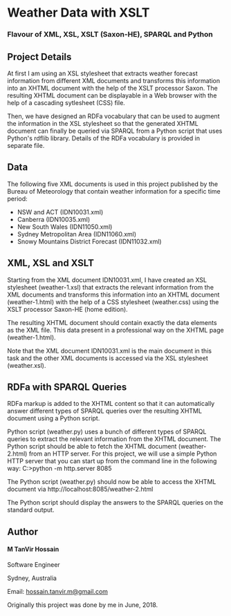 # Weather Data with XSLT
### Flavour of XML, XSL, XSLT (Saxon-HE), SPARQL and Python

## Project Details
At first I am using an XSL stylesheet that extracts weather forecast information from different XML documents and transforms this information into an XHTML document with the help of the XSLT processor Saxon. The resulting XHTML document can be displayable in a Web browser with the help of a cascading sytlesheet (CSS) file.

Then, we have designed an RDFa vocabulary that can be used to augment the information in the XSL stylesheet so that the generated XHTML document can finally be queried via SPARQL from a Python script that uses Python's rdflib library. Details of the RDFa vocabulary is provided in separate file.

## Data
The following five XML documents is used in this project published by the Bureau of Meteorology that contain weather information for a specific time period:

* NSW and ACT (IDN10031.xml)
* Canberra (IDN10035.xml)
* New South Wales (IDN11050.xml)
* Sydney Metropolitan Area (IDN11060.xml)
* Snowy Mountains District Forecast (IDN11032.xml)

## XML, XSL and XSLT
Starting from the XML document IDN10031.xml, I have created an XSL stylesheet (weather-1.xsl) that extracts the relevant information from the XML documents and transforms this information into an XHTML document (weather-1.html) with the help of a CSS stylesheet (weather.css) using the XSLT processor Saxon-HE (home edition).

The resulting XHTML document should contain exactly the data elements as the XML file. This data present in a professional way on the XHTML page (weather-1.html).

Note that the XML document IDN10031.xml is the main document in this task and the other XML documents is accessed via the XSL stylesheet (weather.xsl). 

## RDFa with SPARQL Queries
 RDFa markup is added to the XHTML content so that it can automatically answer different types of SPARQL queries over the resulting XHTML document using a Python script.

Python script (weather.py) uses a bunch of different types of SPARQL queries to extract the relevant information from the XHTML document. The Python script should be able to fetch the XHTML document (weather-2.html) from an HTTP server. For this project, we will use a simple Python HTTP server that you can start up from the command line in the following way:
C:>python -m http.server 8085

The Python script (weather.py) should now be able to access the XHTML document via
http://localhost:8085/weather-2.html

The Python script should display the answers to the SPARQL queries on the standard output.


## Author
#### M TanVir Hossain

Software Engineer

Sydney, Australia

Email: hossain.tanvir.m@gmail.com

Originally this project was done by me in June, 2018.
